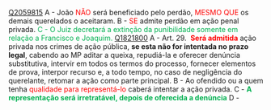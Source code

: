 [Q2059815](https://www.qconcursos.com/questoes-militares/questoes/be88dfa5-9f)
A - João<span style="color:rgb(255, 0, 0)"> NÃO</span> será beneficiado pelo perdão, <span style="color:rgb(255, 0, 0)">MESMO QUE</span> os demais querelados o aceitaram.
B - <span style="color:rgb(255, 0, 0)">SE</span> admite perdão em ação penal privada.
<span style="color:rgb(0, 176, 80)">C - O Juiz decretará a extinção da punibilidade somente em relação a Francisco e Joaquim.</span> 
[Q1821800](https://www.qconcursos.com/questoes-militares/questoes/1a418672-1e)
A - Art. 29.  **<span style="color:rgb(255, 0, 0)">Será admitida</span>** ação privada nos crimes de ação pública, **se esta não for intentada no prazo legal**, cabendo ao MP aditar a queixa, repudiá-la e oferecer denúncia substitutiva, intervir em todos os termos do processo, fornecer elementos de prova, interpor recurso e, a todo tempo, no caso de negligência do querelante, retomar a ação como parte principal.
B - Ao ofendido ou a quem tenha <span style="color:rgb(255, 0, 0)">qualidade para representá-lo</span> caberá intentar a ação privada.
C - **<span style="color:rgb(0, 176, 80)">A representação será irretratável, depois de oferecida a denúncia</span>**
D - 